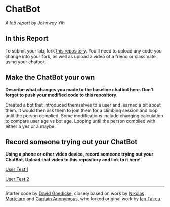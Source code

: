 # ChatBot

*A lab report by Johnway Yih*

## In this Report

To submit your lab, fork [this repository](https://github.com/FAR-Lab/IDD-Fa18-Lab6). You'll need to upload any code you change into your fork, as well as upload a video of a friend or classmate using your chatbot.

## Make the ChatBot your own

**Describe what changes you made to the baseline chatbot here. Don't forget to push your modified code to this repository.**

Created a bot that introduced themselves to a user and learned a bit about them.  It would then ask them to join them for a climbing session and loop until the person complied. Some modifications include changing calculation to compare user age vs bot age. Looping until the person complied with either a yes or a maybe.


## Record someone trying out your ChatBot

**Using a phone or other video device, record someone trying out your ChatBot. Upload that video to this repository and link to it here!**

[User Test 1](https://photos.app.goo.gl/s6gU8ZnzLCaLv7Zf8)

[User Test 2](https://photos.app.goo.gl/GfiaNcVoU8XWmikCA)

---
Starter code by [David Goedicke](mailto:da.goedicke@gmail.com), closely based on work by [Nikolas Martelaro](mailto:nmartelaro@gmail.com) and [Captain Anonymous](https://codepen.io/anon/pen/PEVYXz), who forked original work by [Ian Tairea](https://codepen.io/mrtairea/pen/yJapwv).
